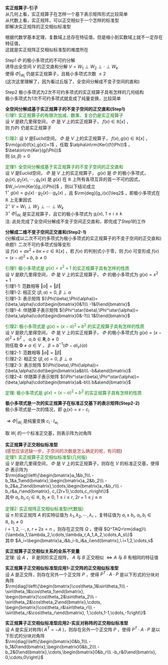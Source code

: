 **实正规算子-引子**  
从几何上看，实正规算子在怎样一个基下表示矩阵形式比较简单  
从代数上看，实正规阵，可以正交相似于一个怎样的标准型  
即解决实正规阵的正交相似标准型  
  
根据代数学基本定理，复数域上总存在特征值，但是缩小到实数域上就不一定存在特征值，  
这就是实正规阵正交相似标准型的难度所在  
  
Step1  $\Phi$ 的极小多项式的不可约分解  
诱导出全空间 $V$ 的正交直和分解 $V=W_1\perp W_2\perp \cdot\perp W_k$  
使得 $\Phi\left|\right._{W_i}$ 仍是实正规算子，且极小多项式次数 $\leq2$  
(这次这里理解了，因为看过丘版了，全空间分解成不变子空间的直和)  
  
Step2 极小多项式为2次不可约多项式的实正规算子具有怎样的几何结构  
极小多项式为1次不可约多项式就变成了纯量变换，比较简单  
  
**全空间分解成基于实正规算子的不变子空间的正交直和(Step1)**  
<font color=green>引理1: 实正规算子的有限次加减、数乘、复合仍是实正规算子</font>  
设 $V$ 是欧几里得空间， $\Phi$ 是 $V$ 上的实正规算子， $f(x)\in\mathbb{R}[x]$ ，  
则 $f(\Phi)$ 仍是实正规算子  
  
<font color=green>引理2</font>: 设 $V$ 是Euclid空间， $\Phi$ 是 $V$ 上的实正规算子， $f(x),g(x)\in\mathbb{R}[x]$ ，  
 $\rm{gcd}(f(x),g(x))=1$ ，任取 $\alpha\in\rm{Ker}(f(\Phi))$ ， $\beta\in\rm{Ker}(g(\Phi))$  
则 $(\alpha,\beta)=0$  
  
<font color=green>定理1: 全空间分解成基于实正规算子的不变子空间的正交直和</font>  
设 $V$ 是Euclid空间， $\Phi$ 是 $V$ 上的实正规算子， $g(x)$ 是 $\Phi$ 的极小多项式，  
 $g_1(x),g_2(x),\cdots,g_k(x)$ 是 $g(x)$ 在 $\mathbb R$ 上所有各项互异的首一不可约因式，  
 $W_i=\rm{Ker}[g_i(\Phi)]$ ，则以下结论成立  
 $1^\circ\ g(x)=g_1(x)\cdot g_2(x)\cdots g_k(x)$ ，且 $\rm{deg}[g_i(x)]\leq2$ ，即极小多项式在 $\mathbb R$ 上无重因式  
 $2^\circ\ V=W_1\perp W_2\perp \cdots \perp W_k$  
 $3^\circ\ \Phi\left|\right._{W_i}$ 是实正规算子，且它的极小多项式为 $g_i(x),\ 1\le i\le k$  
注: 此处完成了全空间分解成不变子空间正交直和，即完成了Step1的工作  
  
**分解成二维不变子空间正交直和(Step2-1)**  
(分解成以二次不可约多项式为极小多项式的实正规算子的不变子空间的正交直和)  
命题1: 二次不可约多项式恒等变形  
设 $f(x)=ax^2+bx+c\in\mathbb{R}[x]$ ，若 $f(x)$ 的判别式小于零，则 $f(x)$ 可变形成 $f(x)=(x-a)^2+b,\ b\neq0$  
  
<font color=green>引理1: 极小多项式是 $g(x)=x^2+1$ 的实正规算子具有怎样的性质</font>  
设 $V$ 是欧几里得空间， $\Phi$ 是 $V$ 上的实正规算子， $\Phi$ 的极小多项式为 $g(x)=x^2+1$  
引理1-1: 范数相等 $\Vert \alpha\Vert=\Vert \beta\Vert$  
引理1-2: 相正交 $(\beta,\alpha)=0,\ \beta\perp \alpha$  
引理1-3: 表示矩阵 $(\Phi(\beta),\Phi(\alpha))=(\beta,\alpha)\cdot\begin{bmatrix}0&1\\\ -1&0\end{bmatrix}$  
引理1-4: 伴随算子表示矩阵 $(\Phi^\star(\beta),\Phi^\star(\alpha))=(\beta,\alpha)\cdot\begin{bmatrix}0&-1\\\ 1&0\end{bmatrix}$  
  
<font color=green>引理2: 极小多项式是 $g(x)=(x-a)^2+b^2$ 的实正规算子具有怎样的性质</font>  
设 $V$ 是欧几里得空间， $\Phi$ 是 $V$ 上的实正规算子， $\Phi$ 的极小多项式为 $g(x)=(x-a)^2+b^2$ ， $a,b\in\mathbf R,b\neq0$  
则任取 $\mathbf0\neq \alpha\in V$ ， $\beta=b^{-1}(\Phi-aI_V)(\alpha)$  
引理2-1: 范数相等 $\Vert \alpha\Vert=\Vert \beta\Vert$  
引理2-2: 相正交 $(\beta,\alpha)=0,\ \beta\perp \alpha$  
引理2-3: 表示矩阵 $(\Phi(\beta),\Phi(\alpha))=(\beta,\alpha)\cdot\begin{bmatrix}a&b\\\ -b&a\end{bmatrix}$  
引理2-4: 伴随算子表示矩阵 $(\Phi^\star(\beta),\Phi^\star(\alpha))=(\beta,\alpha)\cdot\begin{bmatrix}a&-b\\\ b&a\end{bmatrix}$  
  
<font color=green>定理: 极小多项式是 $g(x)=(x-a)^2+b^2$ 的实正规算子具有怎样的性质</font>  
  
**极小多项式是一次的实正规算子在标准正交基下的表示矩阵(Step2-2)**  
极小多项式是一次的情况，即 $g_i(x)=x-c_i$  
  
 $\Rightarrow\Phi\left|\right._{W_i}$ 是纯量变换 $c_i\cdot I_{w_i}$  
  
取 $W_i$ 的一个标准正交基，则表示阵为对角阵  
  
**实正规算子正交相似标准型**  
(<font color=brown>感觉应该还缺一步，子空间的次数是怎么确定的呢，有问题</font>)  
<font color=green>定理1: 实正规算子正交相似标准型(几何版)</font>  
设 $V$ 是欧几里得空间， $\Phi$ 是 $V$ 上的实正规算子，则存在 $V$ 的标准正交基，使得 $\Phi$ 表示阵为  
 $\rm{diag}\left\{\begin{bmatrix}a_1&b_1\\\ -b_1&a_1\end{bmatrix},\begin{bmatrix}a_2&b_2\\\ -b_2&a_2\end{bmatrix},\cdots,\begin{bmatrix}a_r&b_r\\\ -b_r&a_r\end{bmatrix}, c_{2r+1},\cdots,c_n\right\}$  
其中 $a_i,b_i,c_j\in\mathbb R,\ b_i\neq0,\ 1\le i\le r,\ 2r+1\le j\le n$  
  
<font color=green>定理2: 实正规阵正交相似标准型(代数版)</font>  
设 $n$ 阶实正规阵 $A$ 的实特征值为 $\lambda_1,\lambda_2,\cdots,\lambda_r$ ，复特征值为 $a_i\pm b_i,\ a_i,b_i\in\mathbb{R},\ b_i\neq0$  
 $i=1,2,\cdots,s,\ r+2s=n$ ，则存在正交阵 $Q$ ，使得 $Q^TAQ=\rm{diag}\\{\lambda_1,\lambda_2,\cdots,\lambda_r,A_1,A_2,\cdots,A_s\\}$  
其中 $A_i=\begin{bmatrix}a_i&b_i-b_i&a_i\end{bmatrix},\ i=1,2,\cdots,s$  
  
**实正规算子正交相似关系的全系不变量**  
定理: 设 $A$ ， $B$ 是同阶实正规阵， $A$ 与 $B$ 正交相似 $\Leftrightarrow A$ 与 $B$ 有相同的特征值  
  
**实正规算子正交相似标准型应用1-正交阵的正交相似标准型**  
设 $A$ 是正交阵，则存在另外一个正交阵 $P$ ，使得 $P^T\cdot A\cdot P$ 是以下形式的分块对角阵  
 $\rm{diag}\left\{\begin{bmatrix}\cos\theta_1&\sin\theta_1\\\ -\sin\theta_1&\cos\theta_1\end{bmatrix},  
\begin{bmatrix}\cos\theta_2&\sin\theta_2\\\ -\sin\theta_2&\cos\theta_2\end{bmatrix},\cdots,  
\begin{bmatrix}\cos\theta_r&\sin\theta_r\\\ -\sin\theta_r&\cos\theta_r\end{bmatrix}, 1,\cdots,1-1,\cdots,-1\right\}$  
  
**实正规算子正交相似标准型应用2-实反对称阵的正交相似标准型**  
设 $A$ 是实反对称阵( $A^T=-A$ )，则存在另外一个正交阵 $P$ ，使得 $P^T\cdot A\cdot P$ 是以下形式的分块对角阵  
 $\rm{diag}\left\{\begin{bmatrix}0&b_1\\\ -b_1&0\end{bmatrix},\begin{bmatrix}0&b_2\\\ -b_2&0\end{bmatrix},\cdots,\begin{bmatrix}0&b_r\\\ -b_r&0\end{bmatrix}, 0,\cdots,0\right\}$  

